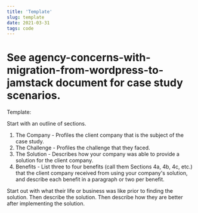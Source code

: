 ```yaml
---
title: 'Template'
slug: template
date: 2021-03-31
tags: code
---
```


# See agency-concerns-with-migration-from-wordpress-to-jamstack document for case study scenarios.

Template:

Start with an outline of sections.

1. The Company - Profiles the client company that is the subject of the case study.
2. The Challenge - Profiles the challenge that they faced.
3. The Solution - Describes how your company was able to provide a solution for the client company.
4. Benefits - List three to four benefits (call them Sections 4a, 4b, 4c, etc.) that the client company received from using your company's solution, and describe each benefit in a paragraph or two per benefit.

Start out with what their life or business was like prior to finding the solution. Then describe the solution. Then describe how they are better after implementing the solution.
